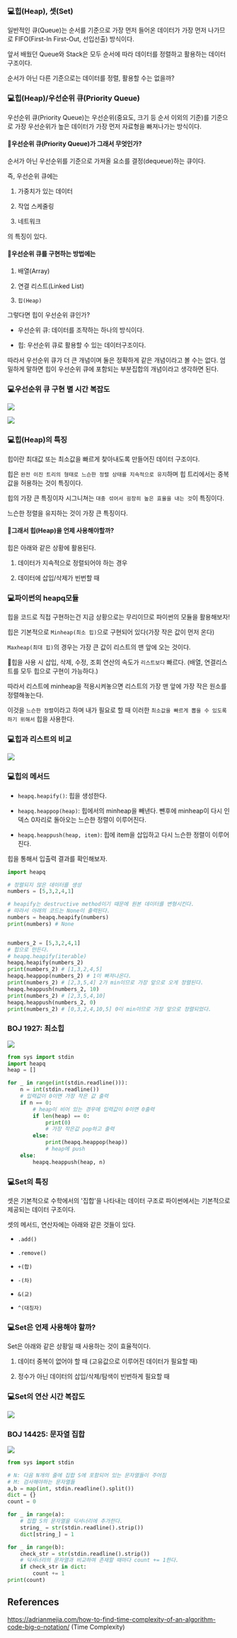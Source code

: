 ### 💻힙(Heap), 셋(Set)

일반적인 큐(Queue)는 순서를 기준으로 가장 먼저 들어온 데이터가 가장 먼저 나가므로 FIFO(First-In First-Out, 선입선출) 방식이다.

앞서 배웠던 Queue와 Stack은 모두 순서에 따라 데이터를 정렬하고 활용하는 데이터구조이다.

순서가 아닌 다른 기준으로는 데이터를 정렬, 활용할 수는 없을까?

### 💻힙(Heap)/우선순위 큐(Priority Queue)

우선순위 큐(Priority Queue)는 우선순위(중요도, 크기 등 순서 이외의 기준)를 기준으로 가장 우선순위가 높은 데이터가 가장 먼저 자료형을 빠져나가는 방식이다.

#### 🌟우선순위 큐(Priority Queue)가 그래서 무엇인가?

순서가 아닌 우선순위를 기준으로 가져올 요소를 결정(dequeue)하는 큐이다.

즉, 우선순위 큐에는

1. 가중치가 있는 데이터

2. 작업 스케줄링

3. 네트워크

의 특징이 있다.

#### 🌟우선순위 큐를 구현하는 방법에는

1. 배열(Array)

2. 연결 리스트(Linked List)

3. `힙(Heap)`

그렇다면 힙이 우선순위 큐인가?

- 우선순위 큐: 데이터를 조작하는 하나의 방식이다.

- 힙: 우선순위 큐로 활용할 수 있는 데이터구조이다.

따라서 우선순위 큐가 더 큰 개념이며 둘은 정확하게 같은 개념이라고 볼 수는 없다. 엄밀하게 말하면 힙이 우선순위 큐에 포함되는 부분집합의 개념이라고 생각하면 된다.

### 💻우선순위 큐 구현 별 시간 복잡도

![](220802_Algorithm.assets/2022-08-02%20225141.png)

![](220802_Algorithm.assets/time-complexity-examples.png)

### 💻힙(Heap)의 특징

힙이란 최대값 또는 최소값을 빠르게 찾아내도록 만들어진 데이터 구조이다.

힙은 `완전 이진 트리의 형태로 느슨한 정렬 상태를 지속적으로 유지`하며 힙 트리에서는 중복값을 허용하는 것이 특징이다.

힙의 가장 큰 특징이자 시그니쳐는 `대충 섞어서 굉장히 높은 효율을 내는 것`이 특징이다.

느슨한 정렬을 유지하는 것이 가장 큰 특징이다.

#### 🌟그래서 힙(Heap)을 언제 사용해야할까?

힙은 아래와 같은 상황에 활용된다.

1. 데이터가 지속적으로 정렬되어야 하는 경우

2. 데이터에 삽입/삭제가 빈번할 때

### 💻파이썬의 heapq모듈

힙을 코드로 직접 구현하는건 지금 상황으로는 무리이므로 파이썬의 모듈을 활용해보자!

힙은 기본적으로 `Minheap(최소 힙)`으로 구현되어 있다(가장 작은 값이 먼저 온다)

`Maxheap(최대 힙)`의 경우는 가장 큰 값이 리스트의 맨 앞에 오는 것이다.

🍯힙을 사용 시 삽입, 삭제, 수정, 조회 연산의 속도가 `리스트보다` 빠르다.
(배열, 연결리스트를 모두 힙으로 구현이 가능하다.)

따라서 리스트에 minheap을 적용시켜놓으면 리스트의 가장 맨 앞에 가장 작은 원소를 정렬해놓는다.

이것을 `느슨한 정렬`이라고 하며 내가 필요로 할 때 이러한 `최소값을 빠르게 뽑을 수 있도록 하기 위해서` 힙을 사용한다.

### 💻힙과 리스트의 비교

![](220802_Algorithm.assets/2022-08-02%202251411.png)

### 💻힙의 메서드

- `heapq.heapify()`: 힙을 생성한다.

- `heapq.heappop(heap)`: 힙에서의 minheap을 빼낸다. 뺀후에 minheap이 다시 인덱스 0자리로 돌아오는 느슨한 정렬이 이루어진다.

- `heapq.heappush(heap, item)`: 힙에 item을 삽입하고 다시 느슨한 정렬이 이루어진다.

힙을 통해서 입출력 결과를 확인해보자.

```python
import heapq

# 정렬되지 않은 데이터를 생성
numbers = [5,3,2,4,1]

# heapify는 destructive method이기 때문에 원본 데이터를 변형시킨다.
# 따라서 아래의 코드는 None이 출력된다.
numbers = heapq.heapify(numbers)
print(numbers) # None


numbers_2 = [5,3,2,4,1]
# 힙으로 만든다.
# heapq.heapify(iterable)
heapq.heapify(numbers_2)
print(numbers_2) # [1,3,2,4,5]
heapq.heappop(numbers_2) # 1이 빠져나온다.
print(numbers_2) # [2,3,5,4] 2가 min이므로 가장 앞으로 오게 정렬된다.
heapq.heappush(numbers_2, 10)
print(numbers_2) # [2,3,5,4,10]
heapq.heappush(numbers_2, 0)
print(numbers_2) # [0,3,2,4,10,5] 0이 min이므로 가장 앞으로 정렬되었다.

```

### BOJ 1927: 최소힙

![](220802_Algorithm.assets/2022-08-02%20112737.png)

```python
from sys import stdin
import heapq
heap = []

for _ in range(int(stdin.readline())):
    n = int(stdin.readline())
    # 입력값이 0이면 가장 작은 값 출력
    if n == 0:
        # heap이 비어 있는 경우에 입력값이 0이면 0출력
        if len(heap) == 0:
            print(0)
            # 가장 작은값 pop하고 출력
        else:
            print(heapq.heappop(heap))
            # heap에 push
    else:
        heapq.heappush(heap, n)
```

### 💻Set의 특징

셋은 기본적으로 수학에서의 '집합'을 나타내는 데이터 구조로 파이썬에서는 기본적으로 제공되는 데이터 구조이다.

셋의 메서드, 연산자에는 아래와 같은 것들이 있다.

- `.add()`

- `.remove()`

- `+(합)`

- `-(차)`

- `&(교)`

- `^(대칭자)`

### 💻Set은 언제 사용해야 할까?

Set은 아래와 같은 상황일 때 사용하는 것이 효율적이다.

1. 데이터 중복이 없어야 할 때 (고유값으로 이루어진 데이터가 필요할 때)

2. 정수가 아닌 데이터의 삽입/삭제/탐색이 빈번하게 필요할 때

### 💻Set의 연산 시간 복잡도

![](220802_Algorithm.assets/2022-08-02%202252537.png)

### BOJ 14425: 문자열 집합

![](220802_Algorithm.assets/125125.png)

```python
from sys import stdin

# N: 다음 N개의 줄에 집합 S에 포함되어 있는 문자열들이 주어짐
# M: 검사해야하는 문자열들
a,b = map(int, stdin.readline().split())
dict = {}
count = 0

for _ in range(a):
    # 집합 S의 문자열을 딕셔너리에 추가한다.
    string_ = str(stdin.readline().strip())
    dict[string_] = 1

for _ in range(b):
    check_str = str(stdin.readline().strip())
    # 딕셔너리의 문자열과 비교하여 존재할 때마다 count += 1한다.
    if check_str in dict:
        count += 1
print(count)
```

## References

https://adrianmejia.com/how-to-find-time-complexity-of-an-algorithm-code-big-o-notation/ (Time Complexity)

